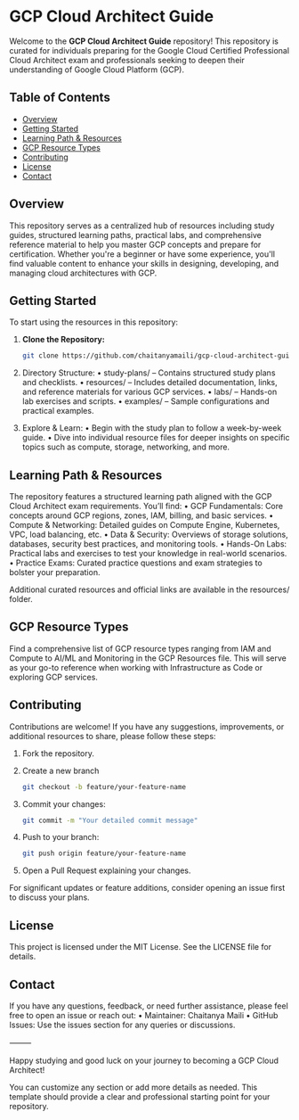 # GCP Cloud Architect Guide

Welcome to the **GCP Cloud Architect Guide** repository! This repository is curated for individuals preparing for the Google Cloud Certified Professional Cloud Architect exam and professionals seeking to deepen their understanding of Google Cloud Platform (GCP).

## Table of Contents

- [Overview](#overview)
- [Getting Started](#getting-started)
- [Learning Path & Resources](#learning-path--resources)
- [GCP Resource Types](#gcp-resource-types)
- [Contributing](#contributing)
- [License](#license)
- [Contact](#contact)

## Overview

This repository serves as a centralized hub of resources including study guides, structured learning paths, practical labs, and comprehensive reference material to help you master GCP concepts and prepare for certification. Whether you're a beginner or have some experience, you'll find valuable content to enhance your skills in designing, developing, and managing cloud architectures with GCP.

## Getting Started

To start using the resources in this repository:

1. **Clone the Repository:**
   ```bash
   git clone https://github.com/chaitanyamaili/gcp-cloud-architect-guide.git
   ```

2.	Directory Structure:
	•	study-plans/ – Contains structured study plans and checklists.
	•	resources/ – Includes detailed documentation, links, and reference materials for various GCP services.
	•	labs/ – Hands-on lab exercises and scripts.
	•	examples/ – Sample configurations and practical examples.

3.	Explore & Learn:
	•	Begin with the study plan to follow a week-by-week guide.
	•	Dive into individual resource files for deeper insights on specific topics such as compute, storage, networking, and more.

## Learning Path & Resources

The repository features a structured learning path aligned with the GCP Cloud Architect exam requirements. You’ll find:
	•	GCP Fundamentals: Core concepts around GCP regions, zones, IAM, billing, and basic services.
	•	Compute & Networking: Detailed guides on Compute Engine, Kubernetes, VPC, load balancing, etc.
	•	Data & Security: Overviews of storage solutions, databases, security best practices, and monitoring tools.
	•	Hands-On Labs: Practical labs and exercises to test your knowledge in real-world scenarios.
	•	Practice Exams: Curated practice questions and exam strategies to bolster your preparation.

Additional curated resources and official links are available in the resources/ folder.

## GCP Resource Types

Find a comprehensive list of GCP resource types ranging from IAM and Compute to AI/ML and Monitoring in the GCP Resources file. This will serve as your go-to reference when working with Infrastructure as Code or exploring GCP services.

## Contributing

Contributions are welcome! If you have any suggestions, improvements, or additional resources to share, please follow these steps:

1. Fork the repository.
2.	Create a new branch
	```bash
	git checkout -b feature/your-feature-name
	```
3.	Commit your changes:

	```bash
	git commit -m "Your detailed commit message"
	```
4.	Push to your branch:
	```bash
	git push origin feature/your-feature-name
	```
5.	Open a Pull Request explaining your changes.

For significant updates or feature additions, consider opening an issue first to discuss your plans.

## License

This project is licensed under the MIT License. See the LICENSE file for details.

## Contact

If you have any questions, feedback, or need further assistance, please feel free to open an issue or reach out:
	•	Maintainer: Chaitanya Maili
	•	GitHub Issues: Use the issues section for any queries or discussions.

⸻

Happy studying and good luck on your journey to becoming a GCP Cloud Architect!

You can customize any section or add more details as needed. This template should provide a clear and professional starting point for your repository.
